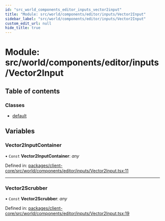 ```yaml
---
id: "src_world_components_editor_inputs_vector2input"
title: "Module: src/world/components/editor/inputs/Vector2Input"
sidebar_label: "src/world/components/editor/inputs/Vector2Input"
custom_edit_url: null
hide_title: true
---
```


# Module: src/world/components/editor/inputs/Vector2Input

## Table of contents

### Classes

- [default](../classes/src_world_components_editor_inputs_vector2input.default.md)

## Variables

### Vector2InputContainer

• `Const` **Vector2InputContainer**: *any*

Defined in: [packages/client-core/src/world/components/editor/inputs/Vector2Input.tsx:11](https://github.com/xr3ngine/xr3ngine/blob/716a06460/packages/client-core/src/world/components/editor/inputs/Vector2Input.tsx#L11)

___

### Vector2Scrubber

• `Const` **Vector2Scrubber**: *any*

Defined in: [packages/client-core/src/world/components/editor/inputs/Vector2Input.tsx:19](https://github.com/xr3ngine/xr3ngine/blob/716a06460/packages/client-core/src/world/components/editor/inputs/Vector2Input.tsx#L19)

